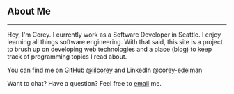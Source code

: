 ## About Me 
* * *

Hey, I'm Corey. I currently work as a Software Developer in Seattle. I enjoy learning all things software engineering. With that said, this site is a project to brush up on developing web technologies and a place (blog) to keep track of programming topics I read about. 

You can find me on GitHub [@lilcorey][1] and LinkedIn [@corey-edelman][2]

[1]: https://github.com/lilcorey
[2]: https://linkedin.com/in/corey-edelman

Want to chat? Have a question? Feel free to [email](mailto:cedelma@g.clemson.edu?subject=edelman.io) me.